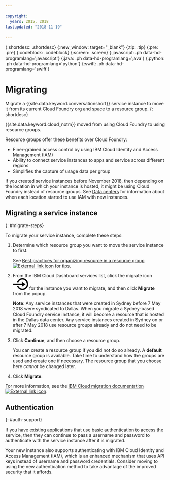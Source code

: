 ```yaml
---

copyright:
  years: 2015, 2018
lastupdated: "2018-11-19"

---
```


{:shortdesc: .shortdesc}
{:new_window: target="_blank"}
{:tip: .tip}
{:pre: .pre}
{:codeblock: .codeblock}
{:screen: .screen}
{:javascript: .ph data-hd-programlang='javascript'}
{:java: .ph data-hd-programlang='java'}
{:python: .ph data-hd-programlang='python'}
{:swift: .ph data-hd-programlang='swift'}

# Migrating

Migrate a {{site.data.keyword.conversationshort}} service instance to move it from its current Cloud Foundry org and space to a resource group.
{: shortdesc}

{{site.data.keyword.cloud_notm}} moved from using Cloud Foundry to using resource groups.

Resource groups offer these benefits over Cloud Foundry:

- Finer-grained access control by using IBM Cloud Identity and Access Management (IAM)
- Ability to connect service instances to apps and service across different regions
- Simplifies the capture of usage data per group

If you created service instances before November 2018, then depending on the location in which your instance is hosted, it might be using Cloud Foundry instead of resource groups. See [Data centers](services-information.html#regions) for information about when each location started to use IAM with new instances.

## Migrating a service instance
{: #migrate-steps}

To migrate your service instance, complete these steps:

1.  Determine which resource group you want to move the service instance to first.

    See [Best practices for organizing resource in a resource group ![External link icon](../../icons/launch-glyph.svg "External link icon")](https://console.bluemix.net/docs/resources/bestpractice_rgs.html) for tips.

1.  From the IBM Cloud Dashboard services list, click the migrate icon ![Migrate](images/migrate.svg) for the instance you want to migrate, and then click **Migrate** from the popup.

    **Note**: Any service instances that were created in Sydney before 7 May 2018 were syndicated to Dallas. When you migrate a Sydney-based Cloud Foundry service instance, it will become a resource that is hosted in the Dallas data center. Any service instances created in Sydney on or after 7 May 2018 use resource groups already and do not need to be migrated.

1.  Click **Continue**, and then choose a resource group.

    You can create a resource group if you did not do so already. A **default** resource group is available. Take time to understand how the groups are used and create one if necessary. The resource group that you choose here *cannot* be changed later.

1.  Click **Migrate**.

For more information, see the [IBM Cloud migration documentation ![External link icon](../../icons/launch-glyph.svg "External link icon")](https://console.bluemix.net/docs/resources/instance_migration.html).

## Authentication
{: #auth-support}

If you have existing applications that use basic authentication to access the service, then they can continue to pass a username and password to authenticate with the service instance after it is migrated.

Your new instance also supports authenticating with IBM Cloud Identity and Access Management (IAM), which is an enhanced mechanism that uses API keys instead of username and password credentials. Consider moving to using the new authentication method to take advantage of the improved security that it affords.
